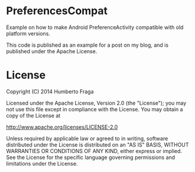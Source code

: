 PreferencesCompat
=================

Example on how to make Android PreferenceActivity compatible with old platform versions.

This code is published as an example for a post on my blog, and is published under the Apache License.

License
=======

Copyright (C) 2014 Humberto Fraga

Licensed under the Apache License, Version 2.0 (the "License");
you may not use this file except in compliance with the License.
You may obtain a copy of the License at

   http://www.apache.org/licenses/LICENSE-2.0

Unless required by applicable law or agreed to in writing, software
distributed under the License is distributed on an "AS IS" BASIS,
WITHOUT WARRANTIES OR CONDITIONS OF ANY KIND, either express or implied.
See the License for the specific language governing permissions and
limitations under the License.
